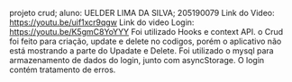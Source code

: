 projeto crud;
aluno: UELDER LIMA DA SILVA; 205190079
Link do Video: https://youtu.be/uif1xcr9qgw
Link do video Login: https://youtu.be/K5gmC8YoYYY
Foi utilizado Hooks e context API. o Crud foi feito para criação, update e delete no codigos, porém o aplicativo não está mostrando a parte do Upadate e Delete.
Foi utilizado o mysql para armazenamento de dados do login, junto com asyncStorage.
O login contém tratamento de erros.
